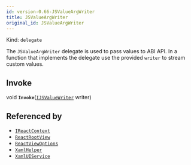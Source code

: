 ```yaml
---
id: version-0.66-JSValueArgWriter
title: JSValueArgWriter
original_id: JSValueArgWriter
---
```


Kind: `delegate`

The `JSValueArgWriter` delegate is used to pass values to ABI API. 
In a function that implements the delegate use the provided `writer` to stream custom values.

## Invoke
void **`Invoke`**([`IJSValueWriter`](IJSValueWriter) writer)





## Referenced by
- [`IReactContext`](IReactContext)
- [`ReactRootView`](ReactRootView)
- [`ReactViewOptions`](ReactViewOptions)
- [`XamlHelper`](XamlHelper)
- [`XamlUIService`](XamlUIService)
